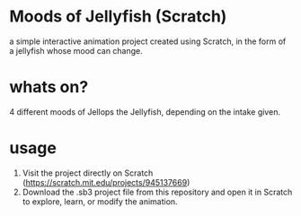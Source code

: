 # Moods of Jellyfish (Scratch)
a simple interactive animation project created using Scratch, in the form of a jellyfish whose mood can change.

# whats on?
4 different moods of Jellops the Jellyfish, depending on the intake given.

# usage
1. Visit the project directly on Scratch (https://scratch.mit.edu/projects/945137669)
2. Download the .sb3 project file from this repository and open it in Scratch to explore, learn, or modify the animation.
